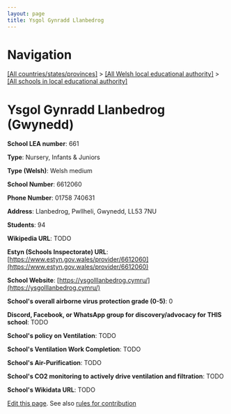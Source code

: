 ```yaml
---
layout: page
title: Ysgol Gynradd Llanbedrog
---
```

# Navigation

[[All countries/states/provinces]](../../..) > [[All Welsh local educational authority]](../..) > [[All schools in local educational authority]](..)

# Ysgol Gynradd Llanbedrog (Gwynedd)

**School LEA number**: 661

**Type**: Nursery, Infants & Juniors

**Type (Welsh)**: Welsh medium

**School Number**: 6612060

**Phone Number**: 01758 740631

**Address**: Llanbedrog, Pwllheli, Gwynedd, LL53 7NU

**Students**: 94

**Wikipedia URL**: TODO

**Estyn (Schools Inspectorate) URL**: [https://www.estyn.gov.wales/provider/6612060](https://www.estyn.gov.wales/provider/6612060)

**School Website**: [https://ysgolllanbedrog.cymru/](https://ysgolllanbedrog.cymru/)

**School's overall airborne virus protection grade (0-5)**: 0

**Discord, Facebook, or WhatsApp group for discovery/advocacy for THIS school**: TODO

**School's policy on Ventilation**: TODO

**School's Ventilation Work Completion**: TODO

**School's Air-Purification**: TODO

**School's CO2 monitoring to actively drive ventilation and filtration**: TODO

**School's Wikidata URL**: TODO




[Edit this page](https://github.com/ventilate-schools/Wales/edit/prif/./Gwynedd/Ysgol_Gynradd_Llanbedrog.md). See also [rules for contribution](../../../contribution-rules/)